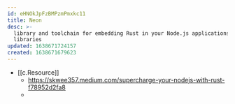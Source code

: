 ```yaml
---
id: eHNOkJpFzBMPzmPmxkc11
title: Neon
desc: >-
  library and toolchain for embedding Rust in your Node.js applications and
  libraries
updated: 1638671724157
created: 1638671679623
---
```




- [[c.Resource]]
  - https://skwee357.medium.com/supercharge-your-nodejs-with-rust-f78952d2fa8
  - 
